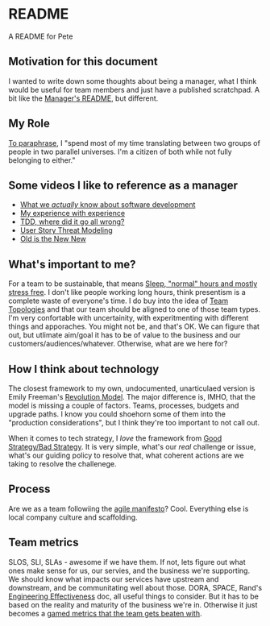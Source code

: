 # README
A README for Pete

## Motivation for this document
I wanted to write down some thoughts about being a manager, what I think would be useful for team members and just have a published scratchpad. A bit like the [Manager's README](https://managerreadme.com/), but different.

## My Role
[To paraphrase](https://linearb.io/blog/being-vp-of-software-development-is-harder-than-being-ceo), I "spend most of my time translating between two groups of people in two parallel universes. I'm a citizen of both while not fully belonging to either."

## Some videos I like to reference as a manager
* [What we _actually_ know about software development](https://www.youtube.com/watch?v=HrVtA-ue-x0)
* [My experience with experience](https://www.youtube.com/watch?v=0na_1A_-Ebo)
* [TDD, where did it go all wrong?](https://www.youtube.com/watch?v=EZ05e7EMOLM)
* [User Story Threat Modeling](https://www.youtube.com/watch?v=hU3-33wDyAo)
* [Old is the New New](https://www.youtube.com/watch?v=AbgsfeGvg3E)

## What's important to me?
For a team to be sustainable, that means [Sleep, "normal" hours and mostly stress free](https://increment.com/teams/the-epistemology-of-software-quality/). I don't like people working long hours, think presentism is a complete waste of everyone's time. 
I do buy into the idea of [Team Topologies](https://teamtopologies.com/) and that our team should be aligned to one of those team types. 
I'm very confortable with uncertainity, with experitmenting with different things and apporaches. You might not be, and that's OK. We can figure that out, but utlimate aim/goal it has to be of value to the business and our customers/audiences/whatever. Otherwise, what are we here for?

## How I think about technology
The closest framework to my own, undocumented, unarticulaed version is Emily Freeman's [Revolution Model](https://github.com/revolution-model/introduction). The major difference is, IMHO, that the model is missing a couple of factors. Teams, processes, budgets and upgrade paths. 
I know you could shoehorn some of them into the "production considerations", but I think they're too important to not call out. 

When it comes to tech strategy, I _love_ the framework from [Good Strategy/Bad Strategy](https://www.amazon.co.uk/Good-Strategy-Bad-Difference-Matters/dp/1846684811). It is very simple, what's our *real* challenge or issue, what's our guiding policy to resolve that, what coherent actions are we taking to resolve the challenege. 

## Process
Are we as a team followiing the [agile manifesto](https://agilemanifesto.org/)? Cool. Everything else is local company culture and scaffolding. 

## Team metrics
SLOS, SLI, SLAs - awesome if we have them. If not, lets figure out what ones make sense for us, our servies, and the business we're supporting. We should know what impacts our services have upstream and downstream, and be communitating well about those.
DORA, SPACE, Rand's [Engineering Effectiveness](https://docs.google.com/document/d/1nQcUspTfMQIMlmKd8S-VmMAu0sEuzvavBruq85D2-ZI) doc, all useful things to consider. But it has to be based on the reality and maturity of the business we're in. Otherwise it just becomes a [gamed metrics that the team gets beaten with](https://en.wikipedia.org/wiki/Goodhart%27s_law). 
